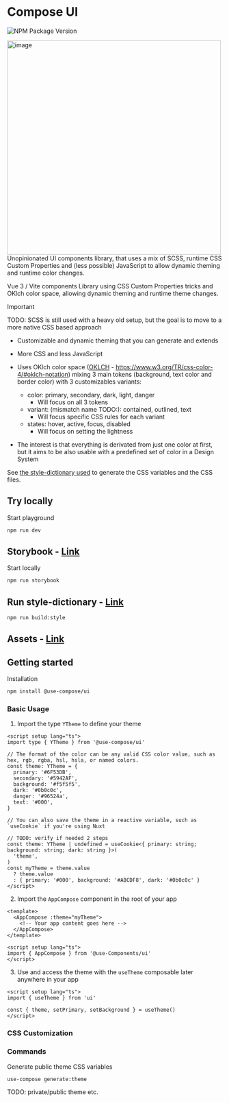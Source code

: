 # Compose UI

![NPM Package Version](https://img.shields.io/npm/v/@use-compose/ui?color=e3c567)

<img align="left" width="500" height="500" alt="image" src="https://github.com/user-attachments/assets/f492ff1b-02cc-4de9-89a6-7c9086f4f189" />

Unopinionated UI components library, that uses a mix of SCSS, runtime CSS Custom Properties and (less possible) JavaScript to allow dynamic theming and runtime color changes.

Vue 3 / Vite components Library using CSS Custom Properties tricks and OKlch color space, allowing dynamic theming and runtime theme changes.

> [!IMPORTANT]
> TODO: SCSS is still used with a heavy old setup, but the goal is to move to a more native CSS based approach

- Customizable and dynamic theming that you can generate and extends
- More CSS and less JavaScript
- Uses OKlch color space ([OKLCH](https://www.w3.org/TR/css-color-4/#oklch-notation) - https://www.w3.org/TR/css-color-4/#oklch-notation) mixing 3 main tokens (background, text color and border color) with 3 customizables variants:

  - color: primary, secondary, dark, light, danger
    - Will focus on all 3 tokens
  - variant: (mismatch name TODO:): contained, outlined, text
    - Will focus specific CSS rules for each variant
  - states: hover, active, focus, disabled
    - Will focus on setting the lightness

- The interest is that everything is derivated from just one color at first, but it aims to be also usable with a predefined set of color in a Design System

See [the style-dictionary used](https://github.com/use-compose/ui/blob/b738ba305ed63b90fa1445141a13e959587da462/style-dictionary) to generate the CSS variables and the CSS files.

## Try locally

Start playground

```bash
npm run dev
```

## Storybook - [Link](https://ui.arthurplazanet.com/)

<!-- TODO: -->

Start locally

```bash
npm run storybook
```

## Run style-dictionary - [Link](https://github.com/use-compose/ui/tree/dev/style-dictionary)

```bash
npm run build:style
```

## Assets - [Link](https://github.com/use-compose/ui/tree/dev/src/assets)

## Getting started

Installation

```bash
npm install @use-compose/ui
```

### Basic Usage

1. Import the type `YTheme` to define your theme

```vue
<script setup lang="ts">
import type { YTheme } from '@use-compose/ui'

// The format of the color can be any valid CSS color value, such as hex, rgb, rgba, hsl, hsla, or named colors.
const theme: YTheme = {
  primary: '#6F53DB',
  secondary: '#5942AF',
  background: '#f5f5f5',
  dark: '#0b0c0c',
  danger: '#96524a',
  text: '#000',
}

// You can also save the theme in a reactive variable, such as `useCookie` if you're using Nuxt

// TODO: verify if needed 2 steps
const theme: YTheme | undefined = useCookie<{ primary: string; background: string; dark: string }>(
  'theme',
)
const myTheme = theme.value
  ? theme.value
  : { primary: '#000', background: '#ABCDF8', dark: '#0b0c0c' }
</script>
```

2. Import the `AppCompose` component in the root of your app

```vue
<template>
  <AppCompose :theme="myTheme">
    <!-- Your app content goes here -->
  </AppCompose>
</template>

<script setup lang="ts">
import { AppCompose } from '@use-Components/ui'
</script>
```

3. Use and access the theme with the `useTheme` composable later anywhere in your app

```vue
<script setup lang="ts">
import { useTheme } from 'ui'

const { theme, setPrimary, setBackground } = useTheme()
</script>
```

### CSS Customization

### Commands

Generate public theme CSS variables

```bash
use-compose generate:theme
```

TODO: private/public theme etc.
